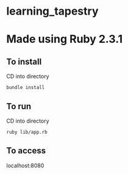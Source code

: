 # learning_tapestry

# Made using Ruby 2.3.1

## To install
CD into directory
```
bundle install
```

## To run
CD into directory
```
ruby lib/app.rb
```

## To access
localhost:8080